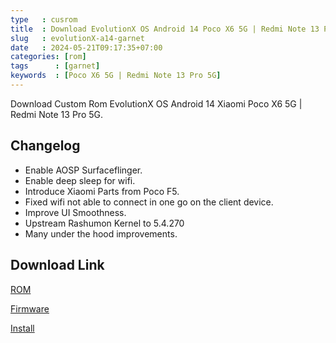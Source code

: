 ```yaml
---
type   : cusrom
title  : Download EvolutionX OS Android 14 Poco X6 5G | Redmi Note 13 Pro 5G
slug   : evolutionX-a14-garnet
date   : 2024-05-21T09:17:35+07:00
categories: [rom]
tags      : [garnet]
keywords  : [Poco X6 5G | Redmi Note 13 Pro 5G]
---
```


Download Custom Rom EvolutionX OS Android 14 Xiaomi Poco X6 5G | Redmi Note 13 Pro 5G.

## Changelog
- Enable AOSP Surfaceflinger.
- Enable deep sleep for wifi.
- Introduce Xiaomi Parts from Poco F5.
- Fixed wifi not able to connect in one go on the client device.
- Improve UI Smoothness.
- Upstream Rashumon Kernel to 5.4.270
- Many under the hood improvements.

## Download Link
[ROM](https://sourceforge.net/projects/garnet-playground/files/)

[Firmware](https://sourceforge.net/projects/garnetrandom/files/FW/)

[Install](https://telegra.ph/Step-Flashing-05-07)


